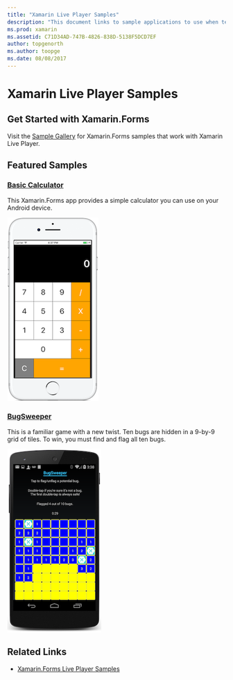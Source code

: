 ```yaml
---
title: "Xamarin Live Player Samples"
description: "This document links to sample applications to use when testing out the Xamarin Live Player. Linked samples include a basic calculator and a bug sweeper game."
ms.prod: xamarin
ms.assetid: C71D34AD-747B-4826-838D-5138F5DCD7EF
author: topgenorth
ms.author: toopge
ms.date: 08/08/2017
---
```


# Xamarin Live Player Samples

## Get Started with Xamarin.Forms

Visit the [Sample Gallery](https://developer.xamarin.com/samples/xamarin-live-player/all/) for
Xamarin.Forms samples that work with Xamarin Live Player.

## Featured Samples

### [Basic Calculator](https://developer.xamarin.com/samples/mobile/LivePlayer/BasicCalculator/)

This Xamarin.Forms app provides a simple calculator you can use on your Android device.

![Basic Calculator sample screenshot](samples-images/basic-calculator-sml.png)

### [BugSweeper](https://developer.xamarin.com/samples/mobile/LivePlayer/BugSweeperLP/)

This is a familiar game with a new twist. Ten bugs are hidden in a 9-by-9 grid of tiles. To win, you must find and flag all ten bugs.

![BugSweeper app on Android](samples-images/bugsweeper-sml.png)

## Related Links

- [Xamarin.Forms Live Player Samples](https://developer.xamarin.com/samples/xamarin-live-player/all/)
